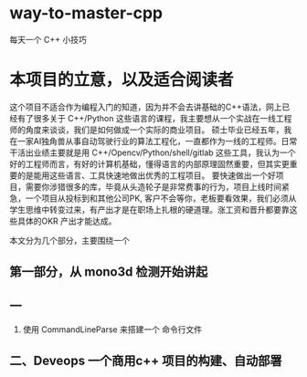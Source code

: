 # way-to-master-cpp
每天一个  C++ 小技巧

# 本项目的立意，以及适合阅读者
这个项目不适合作为编程入门的知道，因为并不会去讲基础的C++语法，网上已经有了很多关于 C++/Python 这些语言的课程，我主要想从一个实战在一线工程师的角度来谈谈，我们是如何做成一个实际的商业项目。
硕士毕业已经五年，我在一家AI独角兽从事自动驾驶行业的算法工程化，一直都作为一线的工程师。日常干活出业绩主要就是用 C++/Opencv/Python/shell/gitlab 这些工具，我认为一个好的工程师而言，有好的计算机基础，懂得语言的内部原理固然重要，但其实更重要的是能用这些语言、工具快速地做出优秀的工程项目。
要快速做出一个好项目，需要你涉猎很多的库，毕竟从头造轮子是非常费事的行为，项目上线时间紧急，一个项目从投标到和其他公司PK, 客户不会等你，老板要看效果，我们必须从学生思维中转变过来，有产出才是在职场上扎根的硬道理。涨工资和晋升都要靠这些具体的OKR 产出才能达成。


本文分为几个部分，主要围绕一个

## 第一部分，从 mono3d 检测开始讲起

## 一
1. 使用 CommandLineParse 来搭建一个 命令行文件
## 二、Deveops 一个商用c++ 项目的构建、自动部署